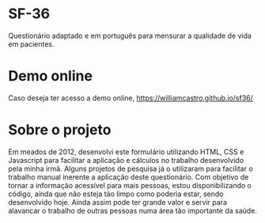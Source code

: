 # SF-36
Questionário adaptado e em português para mensurar a qualidade de vida em pacientes.

# Demo online
Caso deseja ter acesso a demo online, https://williamcastro.github.io/sf36/

# Sobre o projeto
Em meados de 2012, desenvolvi este formulário utilizando HTML, CSS e Javascript para facilitar a aplicação e cálculos no trabalho desenvolvido pela minha irmã. Alguns projetos de pesquisa já o utilizaram para facilitar o trabalho manual inerente a aplicação deste questionário. Com objetivo de tornar a informação acessível para mais pessoas, estou disponibilizando o código, ainda que não esteja tão limpo como poderia estar, sendo desenvolvido hoje. Ainda assim pode ter grande valor e servir para alavancar o trabalho de outras pessoas numa área tão importante da saúde.



